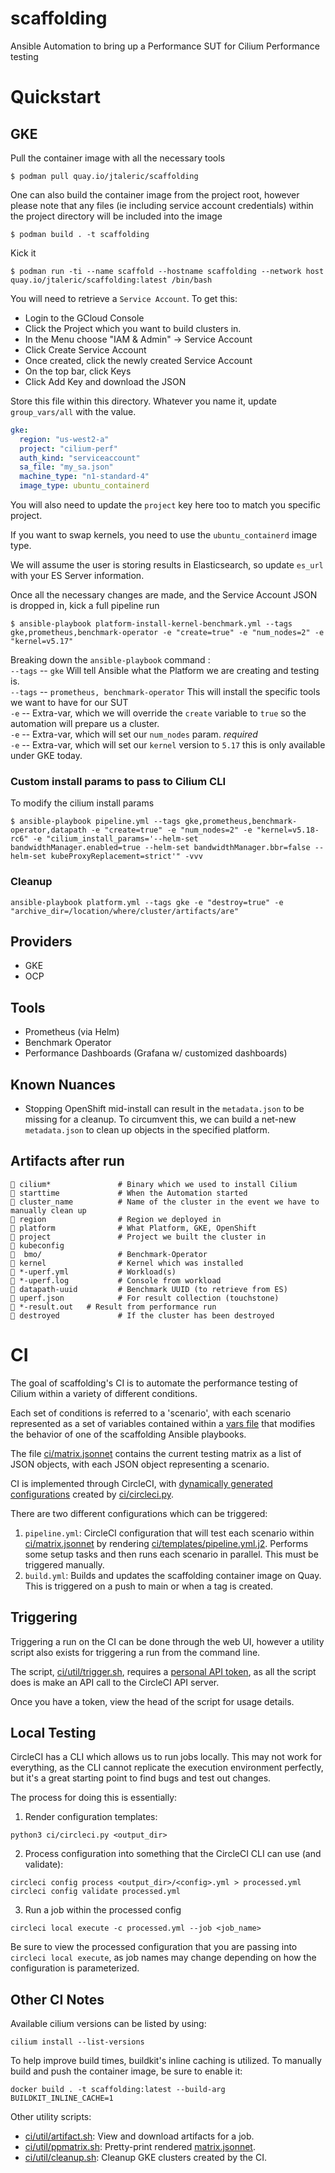 # scaffolding
Ansible Automation to bring up a Performance SUT for Cilium Performance testing

# Quickstart

## GKE

Pull the container image with all the necessary tools

`$ podman pull quay.io/jtaleric/scaffolding`

One can also build the container image from the project root, however please note that any files
(ie including service account credentials) within the project directory will be included into the
image

`$ podman build . -t scaffolding`

Kick it

`$ podman run -ti --name scaffold --hostname scaffolding --network host quay.io/jtaleric/scaffolding:latest /bin/bash`

You will need to retrieve a `Service Account`. To get this:
- Login to the GCloud Console
- Click the Project which you want to build clusters in.
- In the Menu choose "IAM & Admin" -> Service Account
- Click Create Service Account
- Once created, click the newly created Service Account
- On the top bar, click Keys
- Click Add Key and download the JSON

Store this file within this directory. Whatever you name it, update `group_vars/all` with the value.

```yaml
gke:
  region: "us-west2-a"
  project: "cilium-perf"
  auth_kind: "serviceaccount"
  sa_file: "my_sa.json"
  machine_type: "n1-standard-4"
  image_type: ubuntu_containerd
```
You will also need to update the `project` key here too to match you specific project.

If you want to swap kernels, you need to use the `ubuntu_containerd` image type.

We will assume the user is storing results in Elasticsearch, so update `es_url` with your ES Server information.

Once all the necessary changes are made, and the Service Account JSON is dropped in, kick a full pipeline run

`$ ansible-playbook platform-install-kernel-benchmark.yml --tags gke,prometheus,benchmark-operator -e "create=true" -e "num_nodes=2" -e "kernel=v5.17"`

Breaking down the `ansible-playbook` command :\
`--tags` -- `gke` Will tell Ansible what the Platform we are creating and testing is.\
`--tags` -- `prometheus, benchmark-operator` This will install the specific tools we want to have for our SUT \
`-e` -- Extra-var, which we will override the `create` variable to `true` so the automation will prepare us a cluster.\
`-e` -- Extra-var, which will set our `num_nodes` param. *required*\
`-e` -- Extra-var, which will set our `kernel` version to `5.17` this is only available under GKE today.

### Custom install params to pass to Cilium CLI
To modify the cilium install params

`$ ansible-playbook pipeline.yml --tags gke,prometheus,benchmark-operator,datapath -e "create=true" -e "num_nodes=2" -e "kernel=v5.18-rc6" -e "cilium_install_params='--helm-set bandwidthManager.enabled=true --helm-set bandwidthManager.bbr=false --helm-set kubeProxyReplacement=strict'" -vvv`

### Cleanup
`ansible-playbook platform.yml --tags gke -e "destroy=true" -e "archive_dir=/location/where/cluster/artifacts/are"`

## Providers
- GKE
- OCP

## Tools
- Prometheus (via Helm)
- Benchmark Operator
- Performance Dashboards (Grafana w/ customized dashboards)

## Known Nuances
- Stopping OpenShift mid-install can result in the `metadata.json` to be missing for a cleanup. To circumvent this, we can build a net-new `metadata.json` to clean up objects in the specified platform.

## Artifacts after run
```
 cilium*               # Binary which we used to install Cilium
 starttime             # When the Automation started
 cluster_name          # Name of the cluster in the event we have to manually clean up
 region                # Region we deployed in
 platform              # What Platform, GKE, OpenShift
 project               # Project we built the cluster in
 kubeconfig
  bmo/                 # Benchmark-Operator
 kernel                # Kernel which was installed
 *-uperf.yml           # Workload(s)
 *-uperf.log           # Console from workload
 datapath-uuid         # Benchmark UUID (to retrieve from ES)
 uperf.json            # For result collection (touchstone)
 *-result.out   # Result from performance run
 destroyed             # If the cluster has been destroyed
```

# CI

The goal of scaffolding's CI is to automate the performance testing of Cilium within a variety of different conditions.

Each set of conditions is referred to a 'scenario', with each scenario represented as a set of variables contained within a [vars file](https://docs.ansible.com/ansible/latest/user_guide/playbooks_variables.html#vars-from-a-json-or-yaml-file) that modifies the behavior of one of the scaffolding Ansible playbooks.

The file [ci/matrix.jsonnet](ci/matrix.jsonnet) contains the current testing matrix as a list of JSON objects, with each JSON object representing a scenario.

CI is implemented through CircleCI, with [dynamically generated configurations](https://circleci.com/docs/2.0/dynamic-config/) created by [ci/circleci.py](ci/circleci.py).

There are two different configurations which can be triggered:

1. `pipeline.yml`: CircleCI configuration that will test each scenario within [ci/matrix.jsonnet](ci/matrix.jsonnet) by rendering [ci/templates/pipeline.yml.j2](ci/templates/pipeline.yml/j2). Performs some setup tasks and then runs each scenario in parallel. This must be triggered manually.
2. `build.yml`: Builds and updates the scaffolding container image on Quay. This is triggered on a push to main or when a tag is created.

## Triggering

Triggering a run on the CI can be done through the web UI, however a utility script also exists for triggering a run from the command line.

The script, [ci/util/trigger.sh](ci/util/trigger.sh), requires a [personal API token](https://circleci.com/docs/2.0/managing-api-tokens/#creating-a-personal-api-token), as all the script does is make an API call to the CircleCI API server.

Once you have a token, view the head of the script for usage details.

## Local Testing

CircleCI has a CLI which allows us to run jobs locally. This may not work for everything, as the CLI cannot replicate the execution environment perfectly, but it's a great starting point to find bugs and test out changes.

The process for doing this is essentially:

1. Render configuration templates:

`python3 ci/circleci.py <output_dir>`

2. Process configuration into something that the CircleCI CLI can use (and validate):

`circleci config process <output_dir>/<config>.yml > processed.yml`
`circleci config validate processed.yml`

3. Run a job within the processed config

`circleci local execute -c processed.yml --job <job_name>`

Be sure to view the processed configuration that you are passing into `circleci local execute`, as job names may change depending on how the configuration is parameterized.

## Other CI Notes

Available cilium versions can be listed by using:

`cilium install --list-versions`

To help improve build times, buildkit's inline caching is utilized. To manually build and push the container image, be sure to enable it:

`docker build . -t scaffolding:latest --build-arg BUILDKIT_INLINE_CACHE=1`

Other utility scripts:

* [ci/util/artifact.sh](ci/util/artifact.sh): View and download artifacts for a job.
* [ci/util/ppmatrix.sh](ci/util/ppmatrix.sh): Pretty-print rendered [matrix.jsonnet](ci/matrix.jsonnet).
* [ci/util/cleanup.sh](ci/util/cleanup.sh): Cleanup GKE clusters created by the CI.
